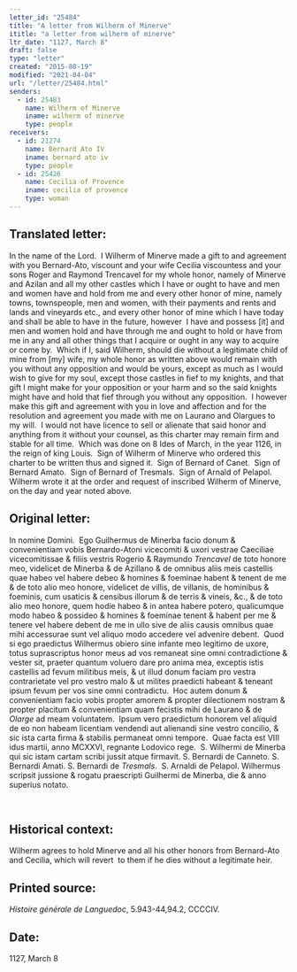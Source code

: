 ```yaml
---
letter_id: "25484"
title: "A letter from Wilherm of Minerve"
ititle: "a letter from wilherm of minerve"
ltr_date: "1127, March 8"
draft: false
type: "letter"
created: "2015-08-19"
modified: "2021-04-04"
url: "/letter/25484.html"
senders:
  - id: 25483
    name: Wilherm of Minerve
    iname: wilherm of minerve
    type: people
receivers:
  - id: 21274
    name: Bernard Ato IV
    iname: bernard ato iv
    type: people
  - id: 25426
    name: Cecilia of Provence
    iname: cecilia of provence
    type: woman
---
```

<h2> Translated letter:</h2><p>In the name of the Lord.&nbsp; I Wilherm of Minerve made a gift to and agreement with you Bernard-Ato, viscount and your wife Cecilia viscountess and your sons Roger and Raymond Trencavel for my whole honor, namely of Minerve and Azilan and all my other castles which I have or ought to have and men and women have and hold from me and every other honor of mine, namely towns, townspeople, men and women, with their payments and rents and lands and vineyards etc., and every other honor of mine which I have today and shall be able to have in the future, however&nbsp; I have and possess [it] and men and women hold and have through me and ought to hold or have from me in any and all other things that I acquire or ought in any way to acquire or come by.&nbsp; Which if I, said Wilherm, should die without a legitimate child of mine from [my] wife, my whole honor as written above would remain with you without any opposition and would be yours, except as much as I would wish to give for my soul, except those castles in fief to my knights, and that gift I might make for your opposition or your harm and so the said knights might have and hold that fief through you without any opposition.&nbsp; I however make this gift and agreement with you in love and affection and for the resolution and agreement you made with me on Laurano and Olargues to my will.&nbsp; I would not have licence to sell or alienate that said honor and anything from it without your counsel, as this charter may remain firm and stable for all time.&nbsp; Which was done on 8 Ides of March, in the year 1126, in the reign of king Louis.&nbsp; Sign of Wilherm of Minerve who ordered this charter to be written thus and signed it.&nbsp; Sign of Bernard of Canet.&nbsp; Sign of Bernard Amato.&nbsp; Sign of Bernard of Tresmals.&nbsp; Sign of Arnald of Pelapol.&nbsp; Wilherm wrote it at the order and request of inscribed Wilherm of Minerve, on the day and year noted above.</p><h2 class="mt-4"> Original letter:</h2><p>In nomine Domini.&nbsp; Ego Guilhermus de Minerba facio donum &amp; convenientiam vobis Bernardo-Atoni vicecomiti &amp; uxori vestrae Caeciliae vicecomitissae &amp; filiis vestris Rogerio &amp; Raymundo <i>Trencavel</i> de toto honore meo, videlicet de Minerba &amp; de Azillano &amp; de omnibus aliis meis castellis quae habeo vel habere debeo &amp; homines &amp; foeminae habent &amp; tenent de me &amp; de toto alio meo honore, videlicet de villis, de villanis, de hominibus &amp; foeminis, cum usaticis &amp; censibus illorum &amp; de terris &amp; vineis, &amp;c., &amp; de toto alio meo honore, quem hodie habeo &amp; in antea habere potero, qualicumque modo habeo &amp; possideo &amp; homines &amp; foeminae tenent &amp; habent per me &amp; tenere vel habere debent de me in ullo sive de aliis causis omnibus quae mihi accessurae sunt vel aliquo modo accedere vel advenire debent.&nbsp; Quod si ego praedictus Wilhermus obiero sine infante meo legitimo de uxore, totus suprascriptus honor meus ad vos remaneat sine omni contradictione &amp; vester sit, praeter quantum voluero dare pro anima mea, exceptis istis castellis ad fevum militibus meis, &amp; ut illud donum faciam pro vestra contrarietate vel pro vestro malo &amp; ut milites praedicti habeant &amp; teneant ipsum fevum per vos sine omni contradictu.&nbsp; Hoc autem donum &amp; convenientiam facio vobis propter amorem &amp; propter dilectionem nostram &amp; propter placitum &amp; convenientiam quam fecistis mihi de Laurano &amp; de <i>Olarge</i> ad meam voluntatem.&nbsp; Ipsum vero praedictum honorem vel aliquid de eo non habeam licentiam vendendi aut alienandi sine vestro concilio, &amp; sic ista carta firma &amp; stabilis permaneat omni tempore.&nbsp; Quae facta est VIII idus martii, anno MCXXVI, regnante Lodovico rege.&nbsp; S. Wilhermi de Minerba qui sic istam cartam scribi jussit atque firmavit. S. Bernardi de Canneto. S. Bernardi Amati. S. Bernardi de <i>Tresmals</i>.&nbsp; S. Arnaldi de Pelapol. Wilhermus scripsit jussione &amp; rogatu praescripti Guilhermi de Minerba, die &amp; anno superius notato.</p><p>&nbsp;</p><h2 class="mt-4"> Historical context:</h2><p>Wilherm agrees to hold Minerve and all his other honors from Bernard-Ato and Cecilia, which will revert&nbsp; to them if he dies without a legitimate heir.</p><h2 class="mt-4"> Printed source:</h2><p><strong></strong><i>Histoire générale de Languedoc</i>, 5.943-44,94.2, CCCCIV.</p><h2 class="mt-4"> Date:</h2>1127, March 8